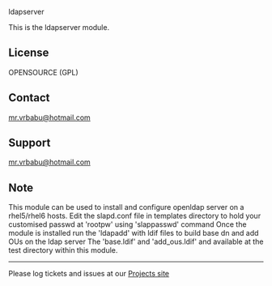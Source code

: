 ldapserver

This is the ldapserver module.

License
-------
OPENSOURCE (GPL)



Contact
-------
mr.vrbabu@hotmail.com

Support
-------
mr.vrbabu@hotmail.com

Note 
----
This module can be used to install and configure openldap server on a rhel5/rhel6 hosts. 
Edit the slapd.conf file in templates directory to hold your customised passwd at 'rootpw' using 'slappasswd' command
Once the module is installed run the 'ldapadd' with ldif files to build base dn and add OUs on the ldap server
The 'base.ldif' and 'add_ous.ldif' and available at the test directory within this module.

--------------------------------------------------------------------------------------------------------------

Please log tickets and issues at our [Projects site](http://projects.example.com)
